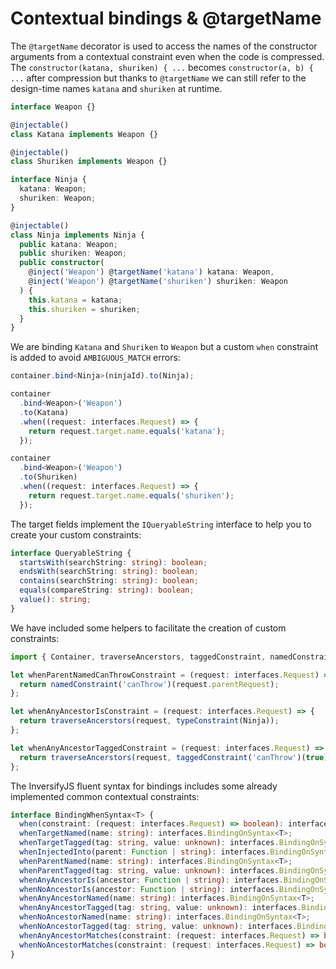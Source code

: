# Contextual bindings & @targetName

The `@targetName` decorator is used to access the names of the constructor arguments from a
contextual constraint even when the code is compressed. The `constructor(katana, shuriken) { ...`
becomes `constructor(a, b) { ...` after compression but thanks to `@targetName` we can still
refer to the design-time names `katana` and `shuriken` at runtime.

```ts
interface Weapon {}

@injectable()
class Katana implements Weapon {}

@injectable()
class Shuriken implements Weapon {}

interface Ninja {
  katana: Weapon;
  shuriken: Weapon;
}

@injectable()
class Ninja implements Ninja {
  public katana: Weapon;
  public shuriken: Weapon;
  public constructor(
    @inject('Weapon') @targetName('katana') katana: Weapon,
    @inject('Weapon') @targetName('shuriken') shuriken: Weapon
  ) {
    this.katana = katana;
    this.shuriken = shuriken;
  }
}
```

We are binding `Katana` and `Shuriken` to `Weapon` but a custom `when` constraint is added to avoid `AMBIGUOUS_MATCH` errors:

```ts
container.bind<Ninja>(ninjaId).to(Ninja);

container
  .bind<Weapon>('Weapon')
  .to(Katana)
  .when((request: interfaces.Request) => {
    return request.target.name.equals('katana');
  });

container
  .bind<Weapon>('Weapon')
  .to(Shuriken)
  .when((request: interfaces.Request) => {
    return request.target.name.equals('shuriken');
  });
```

The target fields implement the `IQueryableString` interface to help you to create your custom constraints:

```ts
interface QueryableString {
  startsWith(searchString: string): boolean;
  endsWith(searchString: string): boolean;
  contains(searchString: string): boolean;
  equals(compareString: string): boolean;
  value(): string;
}
```

We have included some helpers to facilitate the creation of custom constraints:

```ts
import { Container, traverseAncerstors, taggedConstraint, namedConstraint, typeConstraint } from 'inversify';

let whenParentNamedCanThrowConstraint = (request: interfaces.Request) => {
  return namedConstraint('canThrow')(request.parentRequest);
};

let whenAnyAncestorIsConstraint = (request: interfaces.Request) => {
  return traverseAncerstors(request, typeConstraint(Ninja));
};

let whenAnyAncestorTaggedConstraint = (request: interfaces.Request) => {
  return traverseAncerstors(request, taggedConstraint('canThrow')(true));
};
```

The InversifyJS fluent syntax for bindings includes some already implemented common contextual constraints:

```ts
interface BindingWhenSyntax<T> {
  when(constraint: (request: interfaces.Request) => boolean): interfaces.BindingOnSyntax<T>;
  whenTargetNamed(name: string): interfaces.BindingOnSyntax<T>;
  whenTargetTagged(tag: string, value: unknown): interfaces.BindingOnSyntax<T>;
  whenInjectedInto(parent: Function | string): interfaces.BindingOnSyntax<T>;
  whenParentNamed(name: string): interfaces.BindingOnSyntax<T>;
  whenParentTagged(tag: string, value: unknown): interfaces.BindingOnSyntax<T>;
  whenAnyAncestorIs(ancestor: Function | string): interfaces.BindingOnSyntax<T>;
  whenNoAncestorIs(ancestor: Function | string): interfaces.BindingOnSyntax<T>;
  whenAnyAncestorNamed(name: string): interfaces.BindingOnSyntax<T>;
  whenAnyAncestorTagged(tag: string, value: unknown): interfaces.BindingOnSyntax<T>;
  whenNoAncestorNamed(name: string): interfaces.BindingOnSyntax<T>;
  whenNoAncestorTagged(tag: string, value: unknown): interfaces.BindingOnSyntax<T>;
  whenAnyAncestorMatches(constraint: (request: interfaces.Request) => boolean): interfaces.BindingOnSyntax<T>;
  whenNoAncestorMatches(constraint: (request: interfaces.Request) => boolean): interfaces.BindingOnSyntax<T>;
}
```

